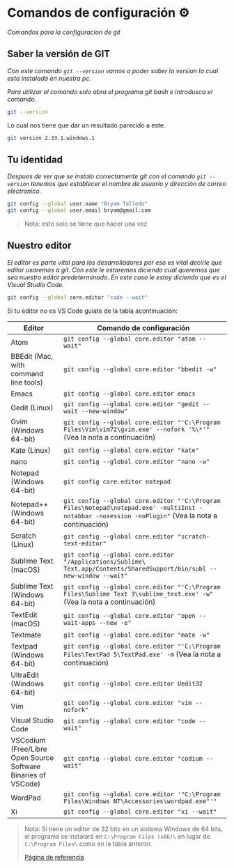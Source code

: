 # Comandos de configuración ⚙

_Comandos para la configuracion de git_

## Saber la versión de GIT

_Con este comando `git --version` vamos a poder saber la version la cual esta instalada en nuestra pc._

_Para utilizar el comando solo abra el programa git bash e introdusca el comando._

```bash
git --version
```

Lo cual nos tiene que dar un resultado parecido a este.

```bash
git version 2.33.1.windows.1
```

## Tu identidad

_Despues de ver que se instalo correctamente git con el comando `git --version` tenemos que establecer el nombre de usuario y dirección de correo electronico._

```bash
git config --global user.name "Bryam Talledo"
git config --global user.email bryam@gmail.com
```

> Nota: esto solo se tiene que hacer una vez

## Nuestro editor

_El editor es parte vital para los desarrolladores por eso es vital decirle que editor usaremos a git._
_Con este le estaremos diciendo cual queremos que sea nuestro editor predeterminado. En este caso le estoy diciendo que es el Visual Studio Code._

```bash
git config --global core.editor "code --wait"
```

Si tu editor no es VS Code guíate de la tabla acontinuación:

| Editor                                | Comando de configuración                                                                                                                 |
| ------------------------------------- | ---------------------------------------------------------------------------------------------------------------------------------------- |
| Atom                                  | `git config --global core.editor "atom --wait"`|
| BBEdit (Mac, with command line tools) | `git config --global core.editor "bbedit -w"` |
| Emacs                                 | `git config --global core.editor emacs`|
| Gedit (Linux)                         | `git config --global core.editor "gedit --wait --new-window"`|
| Gvim (Windows 64-bit)                 | `git config --global core.editor "'C:\Program Files\Vim\vim72\gvim.exe' --nofork '%\*'"` (Vea la nota a continuación)|
| Kate (Linux)                          | `git config --global core.editor "kate"`|
| nano                                  | `git config --global core.editor "nano -w"`|
| Notepad (Windows 64-bit)              | `git config core.editor notepad`|
| Notepad++ (Windows 64-bit)            | `git config --global core.editor "'C:\Program Files\Notepad\notepad.exe' -multiInst -notabbar -nosession -noPlugin"` (Vea la nota a continuación) |
| Scratch (Linux)                       | `git config --global core.editor "scratch-text-editor"`|
| Sublime Text (macOS)                  | `git config --global core.editor "/Applications/Sublime\ Text.app/Contents/SharedSupport/bin/subl --new-window --wait"`|
| Sublime Text (Windows 64-bit)         | `git config --global core.editor "'C:\Program Files\Sublime Text 3\sublime_text.exe' -w"` (Vea la nota a continuación)|
| TextEdit (macOS)                      | `git config --global core.editor "open --wait-apps --new -e"`|
| Textmate                              | `git config --global core.editor "mate -w"`|
| Textpad (Windows 64-bit)              | `git config --global core.editor "'C:\Program Files\TextPad 5\TextPad.exe' -m` (Vea la nota a continuación)|
| UltraEdit (Windows 64-bit)            | `git config --global core.editor Uedit32`|
| Vim                                   | `git config --global core.editor "vim --nofork"`|
| Visual Studio Code                    | `git config --global core.editor "code --wait"`|
| VSCodium (Free/Libre Open Source Software Binaries of VSCode)                    | `git config --global core.editor "codium --wait"`|
| WordPad             | `git config --global core.editor '"C:\Program Files\Windows NT\Accessories\wordpad.exe"'"`|
| Xi             | `git config --global core.editor "xi --wait"`|

> Nota: Si tiene un editor de 32 bits en un sistema Windows de 64 bits, el programa se instalará en `C:\Program Files (x86)\` en lugar de `C:\Program Files\` como en la tabla anterior.
>
> [Página de referencia](https://git-scm.com/book/en/v2/Appendix-C%3A-Git-Commands-Setup-and-Config)

